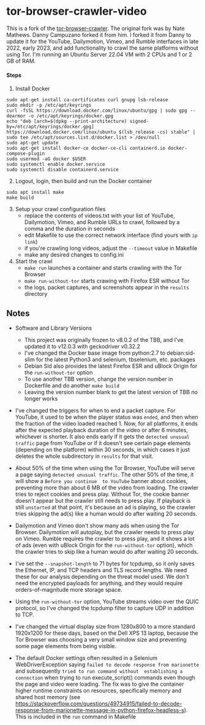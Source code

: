 tor-browser-crawler-video
===============

This is a fork of the [tor-browser-crawler](https://github.com/webfp/tor-browser-crawler). The original fork was by Nate Mathews. Danny Campuzano forked it from him. I forked it 
from Danny to update it for the YouTube, Dailymotion, Vimeo, and Rumble interfaces in late 2022, early 2023, and add functionality to crawl the same platforms without using Tor. 
I'm running an Ubuntu Server 22.04 VM with 2 CPUs and 1 or 2 GB of RAM.

#### Steps
1. Install Docker
```
sudo apt-get install ca-certificates curl gnupg lsb-release
sudo mkdir -p /etc/apt/keyrings
curl -fsSL https://download.docker.com/linux/ubuntu/gpg | sudo gpg --dearmor -o /etc/apt/keyrings/docker.gpg
echo "deb [arch=$(dpkg --print-architecture) signed-by=/etc/apt/keyrings/docker.gpg] https://download.docker.com/linux/ubuntu $(lsb_release -cs) stable" | sudo tee /etc/apt/sources.list.d/docker.list > /dev/null
sudo apt-get update
sudo apt-get install docker-ce docker-ce-cli containerd.io docker-compose-plugin
sudo usermod -aG docker $USER
sudo systemctl enable docker.service
sudo systemctl disable containerd.service
```

2. Logout, login, then build and run the Docker container
```
sudo apt install make
make build
```
3. Setup your crawl configuration files
    * replace the contents of videos.txt with your list of YouTube, Dailymotion, Vimeo, and Rumble URLs to crawl, followed by a comma and the duration in seconds
    * edit Makefile to use the correct network interface (find yours with `ip link`)
    * if you're crawling long videos, adjust the `--timeout` value in Makefile
    * make any desired changes to config.ini
4. Start the crawl
    * `make run` launches a container and starts crawling with the Tor Browser
    * `make run-without-tor` starts crawing with Firefox ESR without Tor
    * the logs, packet captures, and screenshots appear in the `results` directory

## Notes
* Software and Library Versions
    * This project was originally frozen to v8.0.2 of the TBB, and I've updated it to v12.0.3 with geckodriver v0.32.2
    * I've changed the Docker base image from python:2.7 to debian:sid-slim for the latest Python3 and selenium, tbselenium, etc. packages
    * Debian Sid also provides the latest Firefox ESR and uBlock Origin for the `run-without-tor` option
    * To use another TBB version, change the version number in Dockerfile and do another `make build`
    * Leaving the version number blank to get the latest version of TBB no longer works

* I've changed the triggers for when to end a packet capture. For YouTube, it used to be when the player status was `ended`, and then when the fraction of the video loaded 
reached 1. Now, for all platforms, it ends after the expected playback duration of the video or after 6 minutes, whichever is shorter. It also ends early if it gets the 
`detected unusual traffic` page from YouTube or if it doesn't see certain page elements (depending on the platform) within 30 seconds, in which cases it just deletes the whole 
subdirectory in `results` for that visit.

* About 50% of the time when using the Tor Browser, YouTube will serve a page saying `detected unusual traffic`. The other 50% of the time, it will show a `Before you continue 
to YouTube` banner about cookies, preventing more than about 6 MB of the video from loading. The crawler tries to reject cookies and press play. Without Tor, the cookie banner 
doesn't appear but the crawler still needs to press play. If playback is still `unstarted` at that point, it's because an ad is playing, so the crawler tries skipping the ad(s) 
like a human would do after waiting 20 seconds.

* Dailymotion and Vimeo don't show many ads when using the Tor Browser. Dailymotion will autoplay, but the crawler needs to press play on Vimeo. Rumble requires the crawler to 
press play, and it shows a lot of ads (even with uBlock Origin for the `run-without-tor` option), which the crawler tries to skip like a human would do after waiting 20 seconds.

* I've set the `--snapshot-length` to 71 bytes for tcpdump, so it only saves the Ethernet, IP, and TCP headers and TLS record lengths. We need these for our analysis depending 
on the threat model used. We don't need the encrypted payloads for anything, and they would require orders-of-magnitude more storage space.

* Using the `run-without-tor` option, YouTube streams video over the QUIC protocol, so I've changed the tcpdump filter to capture UDP in addition to TCP.

* I've changed the virtual display size from 1280x800 to a more standard 1920x1200 for these days, based on the Dell XPS 13 laptop, because the Tor Browser was choosing a very 
small window size and preventing some page elements from being visible.

* The default Docker settings often resulted in a Selenium WebDriverException saying `failed to decode response from marionette` and subsequently `tried to run command without 
establishing a connection` when trying to run execute_script() commands even though the page and video were loading. The fix was to give the container higher runtime constraints 
on resources, specifically memory and shared host memory (see 
https://stackoverflow.com/questions/49734915/failed-to-decode-response-from-marionette-message-in-python-firefox-headless-s). This is included in the `run` command in Makefile

